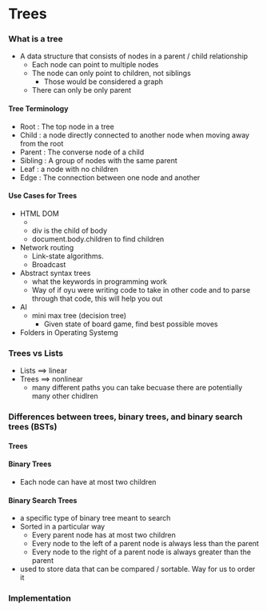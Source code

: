 # Trees
### What is a tree
- A data structure that consists of nodes in a parent / child relationship
    - Each node can point to multiple nodes
    - The node can only point to children, not siblings
        - Those would be considered a graph
    - There can only be only parent
#### Tree Terminology
- Root : The top node in a tree
- Child : a node directly connected to another node when moving away from the root
- Parent : The converse node of a child
- Sibling : A group of nodes with the same parent
- Leaf : a node with no children
- Edge : The connection between one node and another
#### Use Cases for Trees
- HTML DOM
    - <body><div></div></body>
    - div is the child of body  
    - document.body.children to find children
- Network routing
    - Link-state algorithms.
    - Broadcast
- Abstract syntax trees
    - what the keywords in programming work
    - Way of if oyu were writing code to take in other code and to parse through that code, this will help you out
- AI
    - mini max tree (decision tree)
        - Given state of board game, find best possible moves
- Folders in Operating Systemg

### Trees vs Lists
- Lists ==> linear
- Trees ==> nonlinear
    - many different paths you can take becuase there are potentially many other chidlren

### Differences between trees, binary trees, and binary search trees (BSTs)
#### Trees
#### Binary Trees
- Each node can have at most two children
#### Binary Search Trees
- a specific type of binary tree meant to search
- Sorted in a particular way
    - Every parent node has at most two children
    - Every node to the left of a parent node is always less than the parent
    - Every node to the right of a parent node is always greater than the parent
- used to store data that can be compared / sortable. Way for us to order it

### Implementation